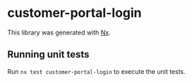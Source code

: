 # customer-portal-login

This library was generated with [Nx](https://nx.dev).

## Running unit tests

Run `nx test customer-portal-login` to execute the unit tests.
